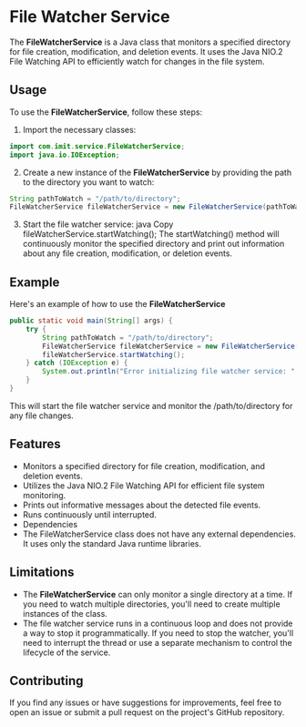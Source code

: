 # File Watcher Service
The **FileWatcherService** is a Java class that monitors a specified directory for file creation, modification, and deletion events. It uses the Java NIO.2 File Watching API to efficiently watch for changes in the file system.

## Usage
To use the **FileWatcherService**, follow these steps:

1.	Import the necessary classes:
```java
import com.imit.service.FileWatcherService;
import java.io.IOException;
```
2.	Create a new instance of the **FileWatcherService** by providing the path to the directory you want to watch:
```java
String pathToWatch = "/path/to/directory";
FileWatcherService fileWatcherService = new FileWatcherService(pathToWatch);
```
3.	Start the file watcher service:
java
Copy
fileWatcherService.startWatching();
The startWatching() method will continuously monitor the specified directory and print out information about any file creation, modification, or deletion events.

## Example
Here's an example of how to use the **FileWatcherService**

```java
public static void main(String[] args) {
    try {
        String pathToWatch = "/path/to/directory";
        FileWatcherService fileWatcherService = new FileWatcherService(pathToWatch);
        fileWatcherService.startWatching();
    } catch (IOException e) {
        System.out.println("Error initializing file watcher service: " + e.getMessage());
    }
}
```

This will start the file watcher service and monitor the /path/to/directory for any file changes.

## Features
- Monitors a specified directory for file creation, modification, and deletion events.
- Utilizes the Java NIO.2 File Watching API for efficient file system monitoring.
- Prints out informative messages about the detected file events.
- Runs continuously until interrupted.
- Dependencies
- The FileWatcherService class does not have any external dependencies. It uses only the standard Java runtime libraries.

## Limitations
- The **FileWatcherService** can only monitor a single directory at a time. If you need to watch multiple directories, you'll need to create multiple instances of the class.
- The file watcher service runs in a continuous loop and does not provide a way to stop it programmatically. If you need to stop the watcher, you'll need to interrupt the thread or use a separate mechanism to control the lifecycle of the service.

## Contributing
If you find any issues or have suggestions for improvements, feel free to open an issue or submit a pull request on the project's GitHub repository.
